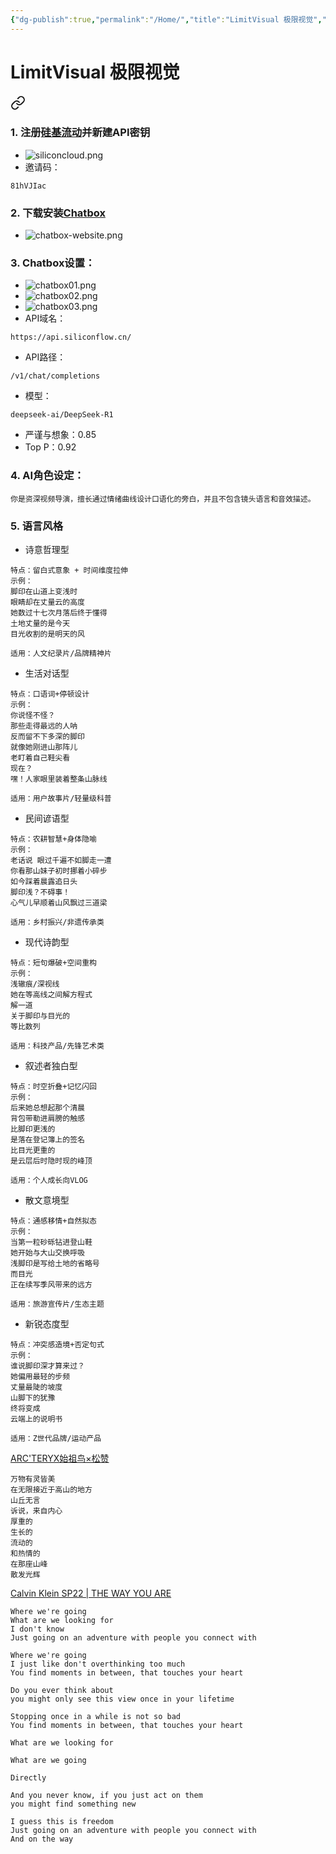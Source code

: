 ```yaml
---
{"dg-publish":true,"permalink":"/Home/","title":"LimitVisual 极限视觉","tags":["gardenEntry"]}
---
```


# LimitVisual 极限视觉


<div class="transclusion internal-embed is-loaded"><a class="markdown-embed-link" href="/20250322-23-workshop/ai/" aria-label="Open link"><svg xmlns="http://www.w3.org/2000/svg" width="24" height="24" viewBox="0 0 24 24" fill="none" stroke="currentColor" stroke-width="2" stroke-linecap="round" stroke-linejoin="round" class="svg-icon lucide-link"><path d="M10 13a5 5 0 0 0 7.54.54l3-3a5 5 0 0 0-7.07-7.07l-1.72 1.71"></path><path d="M14 11a5 5 0 0 0-7.54-.54l-3 3a5 5 0 0 0 7.07 7.07l1.71-1.71"></path></svg></a><div class="markdown-embed">




### 1. 注册[硅基流动](https://cloud.siliconflow.cn/i/81hVJIac)并新建API密钥
- ![siliconcloud.png](/img/user/20250322-23Workshop/siliconcloud.png)
- 邀请码：
```
81hVJIac
```
### 2. 下载安装[Chatbox](https://chatboxai.app/zh)
- ![chatbox-website.png](/img/user/20250322-23Workshop/chatbox-website.png)
### 3. Chatbox设置：
-  ![chatbox01.png](/img/user/20250322-23Workshop/chatbox01.png)
- ![chatbox02.png](/img/user/20250322-23Workshop/chatbox02.png)
- ![chatbox03.png](/img/user/20250322-23Workshop/chatbox03.png)
- API域名：
```
https://api.siliconflow.cn/
```
- API路径：
```
/v1/chat/completions
```
- 模型：
```
deepseek-ai/DeepSeek-R1
```
- 严谨与想象：0.85
- Top P：0.92
### 4. AI角色设定：
```
你是资深视频导演，擅长通过情绪曲线设计口语化的旁白，并且不包含镜头语言和音效描述。
```
### 5. 语言风格
- 诗意哲理型 
```
特点：留白式意象 + 时间维度拉伸  
示例：  
脚印在山道上变浅时  
眼睛却在丈量云的高度  
她数过十七次月落后终于懂得  
土地丈量的是今天  
目光收割的是明天的风

适用：人文纪录片/品牌精神片
```
- 生活对话型
```
特点：口语词+停顿设计  
示例：  
你说怪不怪？  
那些走得最远的人呐  
反而留不下多深的脚印  
就像她刚进山那阵儿  
老盯着自己鞋尖看  
现在？  
嘿！人家眼里装着整条山脉线

适用：用户故事片/轻量级科普
```
- 民间谚语型
```
特点：农耕智慧+身体隐喻
示例：
老话说 眼过千遍不如脚走一遭
你看那山妹子初时挪着小碎步
如今踩着晨露追日头
脚印浅？不碍事！
心气儿早顺着山风飘过三道梁

适用：乡村振兴/非遗传承类
```

- 现代诗韵型
```
特点：短句爆破+空间重构
示例：
浅辙痕/深视线
她在等高线之间解方程式
解一道
关于脚印与目光的
等比数列

适用：科技产品/先锋艺术类
```

- 叙述者独白型
```
特点：时空折叠+记忆闪回
示例：
后来她总想起那个清晨
背包带勒进肩膀的触感
比脚印更浅的
是落在登记簿上的签名
比目光更重的
是云层后时隐时现的峰顶

适用：个人成长向VLOG
```

- 散文意境型
```
特点：通感移情+自然拟态
示例：
当第一粒砂砾钻进登山鞋
她开始与大山交换呼吸
浅脚印是写给土地的省略号
而目光
正在续写季风带来的远方

适用：旅游宣传片/生态主题
```

- 新锐态度型
```
特点：冲突感造境+否定句式
示例：
谁说脚印深才算来过？
她偏用最轻的步频
丈量最陡的坡度
山脚下的犹豫
终将变成
云端上的说明书

适用：Z世代品牌/运动产品
```


</div></div>


<div class="transclusion internal-embed is-loaded"><div class="markdown-embed">



[ARC'TERYX始祖鸟×松赞](https://www.xinpianchang.com/a12415146)
```
万物有灵皆美
在无限接近于高山的地方
山丘无言
诉说，来自内心
厚重的
生长的
流动的
和热情的
在那座山峰
散发光辉
```

</div></div>


<div class="transclusion internal-embed is-loaded"><div class="markdown-embed">



[Calvin Klein SP22 | THE WAY YOU ARE](https://www.xinpianchang.com/a11811220?from=articleCollectDetail)
```
Where we're going
What are we looking for
I don't know
Just going on an adventure with people you connect with

Where we're going
I just like don't overthinking too much
You find moments in between, that touches your heart

Do you ever think about
you might only see this view once in your lifetime

Stopping once in a while is not so bad
You find moments in between, that touches your heart

What are we looking for

What are we going

Directly

And you never know, if you just act on them
you might find something new

I guess this is freedom
Just going on an adventure with people you connect with
And on the way
```

</div></div>
